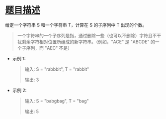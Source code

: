 # [题目描述](https://leetcode-cn.com/problems/distinct-subsequences/)
给定一个字符串 S 和一个字符串 T，计算在 S 的子序列中 T 出现的个数。

> 一个字符串的一个子序列是指，通过删除一些（也可以不删除）字符且不干扰剩余字符相对位置所组成的新字符串。（例如，"ACE" 是 "ABCDE" 的一个子序列，而 "AEC" 不是）

* 示例 1:
  > 输入: S = "rabbbit", T = "rabbit"
  > 
  > 输出: 3

* 示例 2:
  > 输入: S = "babgbag", T = "bag"
  > 
  > 输出: 5
  > 
